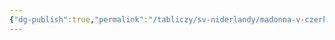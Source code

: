 ```yaml
---
{"dg-publish":true,"permalink":"/tabliczy/sv-niderlandy/madonna-v-czerkvi/","dgPassFrontmatter":true}
---
```



